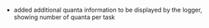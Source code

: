 * added additional quanta information to be displayed by the logger, showing number of quanta per task
